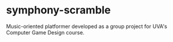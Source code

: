 # symphony-scramble
Music-oriented platformer developed as a group project for UVA's Computer Game Design course.
